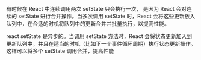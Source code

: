 

有时候在 React 中连续调用两次 setState 只会执行一次，
是因为 React 会对连续的 setState 进行合并操作。当多次调用 setState 时，React 会将这些更新放入队列中，在合适的时机将队列中的更新合并并批量执行，以提高性能。


react setState 是异步的。当调用 setState 方法时，React 会将状态更新加入到更新队列中，并且在适当的时机（比如下一个事件循环周期）执行状态更新操作。这样可以将多个 setState 调用合并，提高性能
